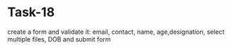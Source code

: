 # Task-18

 create a form and validate it: email, contact, name, age,designation,
 select multiple files, DOB and submit form
